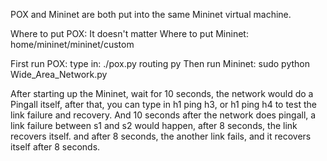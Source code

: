 POX and Mininet are both put into the same Mininet virtual machine. 

Where to put POX: It doesn't matter
Where to put Mininet: home/mininet/mininet/custom

First run POX: type in: ./pox.py routing py
Then run Mininet: sudo python Wide_Area_Network.py

After starting up the Mininet, wait for 10 seconds, the network would do a Pingall itself, after that, you can type in h1 ping h3, or h1 ping h4 to test the link failure and recovery. And 10 seconds after the network does pingall, a link failure between s1 and s2 would happen, after 8 seconds, the link recovers itself. and after 8 seconds, the another link fails, and it recovers itself after 8 seconds. 

